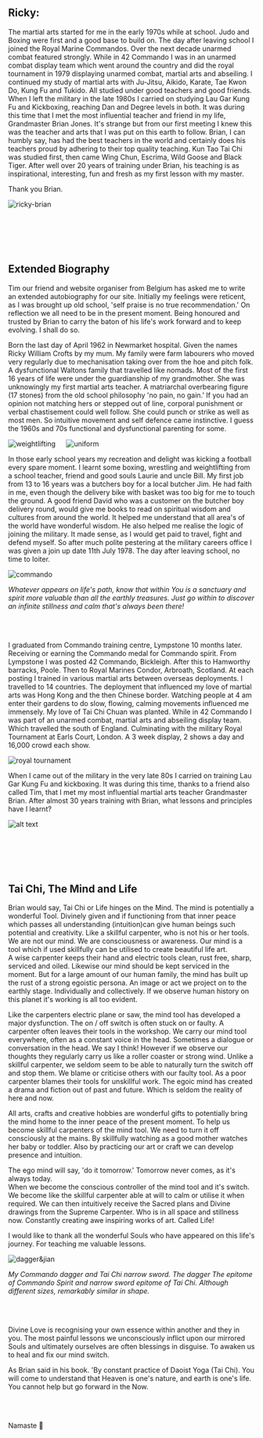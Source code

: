 ## Ricky:

The martial arts started for me in the early 1970s while at school. Judo and Boxing were first and a good base to build on.
The day after leaving school I joined the Royal Marine Commandos. Over the next decade unarmed combat featured strongly. While in 42 Commando I was in an unarmed combat display team which went around the country and did the royal tournament in 1979 displaying unarmed combat, martial arts and abseiling.
I continued my study of martial arts with Ju-Jitsu, Aikido, Karate, Tae Kwon Do, Kung Fu and Tukido. All studied under good teachers and good friends.
When I left the military in the late 1980s I carried on studying Lau Gar Kung Fu and Kickboxing, reaching Dan and Degree levels in both. It was during this time that I met the most influential teacher and friend in my life, Grandmaster Brian Jones.
It's strange but from our first meeting I knew this was the teacher and arts that I was put on this earth to follow. Brian, I can humbly say, has had the best teachers in the world and certainly does his teachers proud by adhering to their top quality teaching.
Kun Tao Tai Chi was studied first, then came Wing Chun, Escrima, Wild Goose and Black Tiger. After well over 20 years of training under Brian, his teaching is as inspirational, interesting, fun and fresh as my first lesson with my master.

Thank you Brian.

![ricky-brian](images/ricky&brian.jpg)

<br>
<br>
<br>
<br>

## Extended Biography

Tim our friend and website organiser from Belgium has asked me to write an extended autobiography for our site.  Initially my feelings were reticent, as I was brought up old school,  'self praise is no true recommendation.'
On reflection we all need to be in the present moment. 
Being honoured and trusted by Brian to carry the baton of his life's work forward and to keep evolving. I shall do so. 

Born the last day of April 1962 in Newmarket hospital. Given the names Ricky William Crofts by my mum.  My family were farm labourers who moved very regularly due to mechanisation taking over from the hoe and pitch folk.  A dysfunctional Waltons family that travelled like nomads. 
Most of the first 16 years of life were under the guardianship of my grandmother.  She was unknowingly my first martial arts teacher.  A matriarchal overbearing figure (17 stones) from the old school philosophy 'no pain,  no gain.'  If you had an opinion not matching hers or stepped out of line, corporal punishment or verbal chastisement could well follow.  She could punch or strike as well as most men.  So intuitive movement and self defence came instinctive.  I guess the 1960s and 70s functional and dysfunctional parenting for some.

![weightlifting](images/rickyweightlift.jpeg) &emsp; ![uniform](images/ricky-uniform.jpg )

In those early school years my recreation and delight was kicking a football every spare moment.  I learnt some boxing, wrestling and weightlifting from a school teacher, friend and good souls Laurie and uncle Bill. 
My first job from 13 to 16 years was a butchers boy for a local butcher Jim.  He had faith in me,  even though the delivery bike with basket was too big for me to touch the ground. 
A good friend David who was a customer on the butcher boy delivery round, would give me books to read on spiritual wisdom and cultures from around the world. It helped me understand that all area's of the world have wonderful wisdom.  He also helped me realise the logic of joining the military.  It made sense,  as I would get paid to travel,  fight and defend myself. 
So after much polite pestering at the military careers office I was given a join up date 11th July 1978. The day after leaving school,  no time to loiter. 

![commando](images/commando.jpeg)

*Whatever appears on life's path, know that within You is a sanctuary and spirit more valuable than all the earthly treasures. 
Just go within to discover an infinite stillness and calm that's always been there!*

<br>
<br>

I graduated from Commando training centre, Lympstone 10 months later. Receiving or earning the Commando medal for Commando spirit.
From Lympstone I was posted 42 Commando,  Bickleigh.  After this to Hamworthy barracks,  Poole. Then to Royal Marines Condor, Arbroath, Scotland.  At each posting I trained in various martial arts between overseas deployments. I travelled to 14 countries.  The deployment that influenced my love of martial arts was Hong Kong and the then Chinese border.  Watching people at 4 am enter their gardens to do slow, flowing, calming movements influenced me immensely. My love of Tai Chi Chuan was planted. 
While in 42 Commando  I was part of an unarmed combat, martial arts and abseiling display team. Which travelled the south of England.  Culminating with the military Royal Tournament at Earls Court, London.  A 3 week display,  2 shows a day and 16,000 crowd each show.

![royal tournament](images/royaltounament.jpeg)

When I came out of the  military in the very late 80s I carried on training Lau Gar Kung Fu and kickboxing.  It was during this time,  thanks to a friend also called Tim,  that I met my most influential martial arts teacher Grandmaster Brian. 
After almost 30 years training with Brian,  what lessons and principles have I learnt?

![alt text](images/ricky2.JPG)

<br>
<br>
<br>
<br>

## Tai Chi, The Mind and Life

Brian would say,  Tai Chi or Life hinges on the Mind.  The mind is potentially a wonderful Tool.  Divinely given and if functioning from that inner peace which passes all understanding (intuition)can give human beings such potential and creativity.
Like a skillful carpenter,  who is not his or her tools.  We are not our mind.  We are consciousness or awareness.  Our mind is a tool which if used skillfully can be utilised to create beautiful life art.  
A wise carpenter keeps  their hand and electric tools clean,  rust free,  sharp, serviced and oiled.  Likewise our mind should be kept serviced in the moment.  But  for a large amount of our human family,  the mind has built up the rust of a strong egoistic persona. An image or act we project on to the earthly stage.  Individually and collectively.  If we observe human history on this planet it's working is all too evident. 

Like the carpenters electric plane or saw,  the mind tool has developed a major dysfunction.  The on  / off switch is often stuck on or faulty. 
A carpenter often leaves their tools in the workshop.  We carry our mind tool everywhere,  often as a constant voice in the head.  Sometimes a dialogue or conversation in the head.  We say I think! 
However if we observe our thoughts they regularly carry us like a roller coaster or strong wind. 
Unlike a skillful carpenter,  we seldom seem to be able to naturally turn the switch off and stop them.  We blame or criticise others with our faulty tool.  As a poor carpenter blames their tools for unskillful work. 
The egoic mind has created a drama and fiction out of past and future.  Which is seldom the reality of here and now.  

All arts,  crafts and creative hobbies are wonderful gifts to potentially bring the mind home to the inner peace of the present moment. 
To help us become skillful carpenters of the mind tool.  We need to turn it off consciously at the mains.  By skillfully watching as a good mother watches her baby or toddler.  Also by practicing our art or craft we can develop presence and intuition.  

The ego mind will say,  'do it tomorrow.'  Tomorrow never comes,  as it's always today.  
When we become the conscious controller of the mind tool and it's switch.  We become like the skillful carpenter able at will to calm or utilise it when required.  We can then intuitively receive the Sacred plans and Divine drawings from the Supreme Carpenter.  Who is in all space and stillness now.  Constantly creating awe inspiring works of art.  Called Life!

I would like to thank all the wonderful Souls who have appeared on this life's journey.  For teaching me valuable lessons. 





![dagger&jian](images/daggerandjian.jpeg) 

*My Commando dagger and Tai Chi narrow sword.  The dagger The epitome of Commando Spirit and narrow sword epitome of Tai Chi. Although different sizes, remarkably similar in shape.*

<br>
<br>

Divine Love is recognising your own essence within another and they in you.  The most painful lessons we unconsciously inflict upon our mirrored Souls and ultimately ourselves are often blessings in disguise.  To awaken us to heal and fix our mind switch. 

As Brian said in his book.  'By constant practice of Daoist Yoga (Tai Chi). You will come to understand that Heaven is one's nature,  and earth is one's life.  You cannot help but go forward in the Now. 

<br>
<br>

Namaste 🙏
